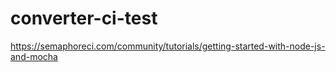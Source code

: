 # converter-ci-test
https://semaphoreci.com/community/tutorials/getting-started-with-node-js-and-mocha
